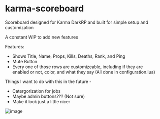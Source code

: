 # karma-scoreboard
Scoreboard designed for Karma DarkRP and built for simple setup and customization

A constant WIP to add new features

Features:

- Shows Title, Name, Props, Kills, Deaths, Rank, and Ping
- Mute Button
- Every one of those rows are customizeable, including if they are enabled or not, color, and what they say (All done in configuration.lua)


Things I want to do with this in the future - 

- Catergorization for jobs
- Maybe admin buttons??? (Not sure)
- Make it look just a little nicer


![image](https://user-images.githubusercontent.com/107073565/179129624-d41128e7-4e7b-4160-a361-af605e2697ce.png)
